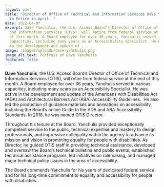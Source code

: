 ```yaml
---
layout: post
title: "Director of Office of Technical and Information Services Dave Yanchulis
  to Retire in April  "
date: 2022-04-07
excerpt: Dave Yanchulis, the U.S. Access Board’s Director of Office of Technical
  and Information Services (OTIS), will retire from federal service at the end
  of this month. A Board employee for over 36 years, Yanchulis served in various
  capacities, including many years as an Accessibility Specialist. He was active
  in the development and update of . . .
image: /images/uploads/dave-yanchulis.png
image_alt_text: Portrait of Dave Yanchulis
featured: false
---
```

**Dave Yanchulis**, the U.S. Access Board’s Director of Office of Technical and Information Services (OTIS), will retire from federal service at the end of this month. A Board employee for over 36 years, Yanchulis served in various capacities, including many years as an Accessibility Specialist. He was active in the development and update of the Americans with Disabilities Act (ADA) and Architectural Barriers Act (ABA) Accessibility Guidelines.  He also led the production of guidance materials and animations on accessibility, including the Board’s online Guide to the ADA and ABA Accessibility Standards. In 2018, he was named OTIS Director. 

Throughout his tenure at the Board, Yanchulis provided exceptionally competent service to the public, technical expertise and mastery to design professionals, and impressive collegiality within the agency to advance its mission and vision in promoting equality for people with disabilities. As Director, he guided OTIS staff in providing technical assistance, developed and oversaw the Board’s technical bulletins and public events, established technical assistance programs, led initiatives on rulemaking, and managed major technical policy issues in the area of accessibility.  

The Board commends Yanchulis for his years of dedicated federal service and for his long-time commitment to equality and accessibility for people with disabilities.
